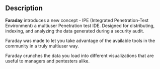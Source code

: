 ## Description

**Faraday** introduces a new concept - IPE (Integrated Penetration-Test Environment) a multiuser Penetration test IDE. Designed for distributing, indexing, and analyzing the data generated during a security audit.

Faraday was made to let you take advantage of the available tools in the community in a truly multiuser way.

Faraday crunches the data you load into different visualizations that are useful to managers and pentesters alike.
